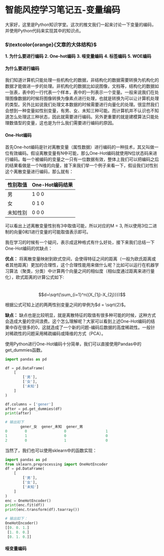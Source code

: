 # 				**智能风控学习笔记五-变量编码**

大家好，这里是Python知识学堂。这次的推文我们一起来讨论一下变量的编码，并使用Python代码来实现其中的知识点。

### $\textcolor{orange}{文章的大体结构}$

**1. 为什么要进行编码**
**2. One-hot编码**
**3. 哑变量编码**
**4. 标签编码**
**5. WOE编码**



#### 为什么要进行编码

​		我们知道计算机只能处理一些机构化的数据，非结构化的数据需要转换为机构化的数据才能做进一步的处理。非机构化的数据比如说图像，文档等，结构化的数据如一张表，表中的一行代表一个样本，表中的一列表示一个变量。一般来说我们在处理图像数据的时候将图像转换为像素点进行处理，也就是转换为可以让计算机处理的类型。另外比如说我们处理文本数据的时候需要进行向量化的处理。
​		很显然我们会想到一种变量如性别变量，有男、女、未知三种可能。而计算机并不认识也不知道怎么处理这三种状态，因此就需要进行编码。
​		另外更重要的就是建模算法只能处理数值型的变量，这也是为什么我们需要进行编码的原因。



#### One-Hot编码

​		首先One-hot编码是针对离散变量（属性数据）进行编码的一种技术，其又叫做一位有效编码。假设离散变量有N中可能，那么One-Hot编码就使用N位状态码来进行编码。每一个被编码的变量之一只有一位数据有效，整体上我们可以把编码之后的结果看做是一个N维的向量，接下来我们举一个例子来看一下，假设我们对性别这个离散变量进行编码，那么就有：

| 性别取值 | One-Hot编码结果 |
| -------- | --------------- |
| 男       | 1 0 0           |
| 女       | 0 1 0           |
| 未知性别 | 0 0 0           |

可以看出上述离散变量性别有3中取值可能，所以对应的M = 3, 所以使用3位二进制的向量0和1进行变量的可能取值表示即可。

我在学习的时候有一个疑问，表示成这种格式有什么好处，接下来我们总结一下One-Hot编码的优缺点：

**优点：**
将离散变量映射到欧式空间，会使得特征之间的距离（一般为欧氏距离或者其他距离）更加的合理性，这个合理性能用来做什么呢？比如可以运行在机器学习算法（聚类，分类）中计算两个向量之间的相似度（相似度通过距离来进行量化），欧式距离的计算公式如下:

​																	$$d=\sqrt{\sum_{i=1}^n({X_{1j}-X_{2j}}})$$

根据公式可知上述的两两性别变量之间的举例为$d = \sqrt{2}$。

**缺点：**
缺点也是比较明显，就是离散特征的取值有很多种可能的时候，这种方式会造成大量的空间浪费。这个怎么理解呢？大家可以看到上述One-Hot编码的结果中存在很多的0，这就造成了一个新的问题-编码后数据的高度稀疏性。一般针对稀疏性的问题采用稀疏编码或降维的方式（PCA）。

使用Python进行One-Hot编码十分简单，我们可以直接使用Pandas中的get_dummies函数。

```python
import pandas as pd

df = pd.DataFrame(
    [
        ['男'],
        ['女'],
        ['未知']
    ]
)

df.columns = ['gener']
after = pd.get_dummies(df)
print(after)

# 输出如下
       gener_女  gener_未知  gener_男
0        0                 0                  1
1        1                 0                  0
2        0                 1                  0
```

当然了，我们也可以使用sklearn中的函数实现：

```python
import pandas as pd
from sklearn.preprocessing import OneHotEncoder
df = pd.DataFrame(
    [
        ['男'],
        ['女'],
        ['未知']
    ]
)
enc = OneHotEncoder()
print(enc.fit(df))
print(enc.transform(df).toarray())

# 输出如下：
OneHotEncoder()
[[0. 0. 1.]
 [1. 0. 0.]
 [0. 1. 0.]]
```



#### 哑变量编码